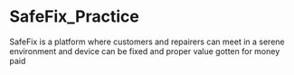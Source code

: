 # SafeFix_Practice
SafeFix is a platform where customers and repairers can meet in a serene environment and device can be fixed and proper value gotten for money paid
